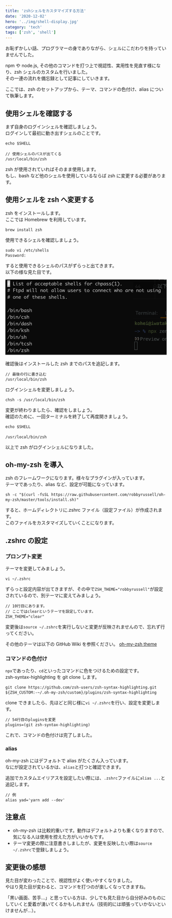 ```yaml
---
title: 'zshシェルをカスタマイズする方法'
date: '2020-12-02'
hero: '../img/shell-display.jpg'
category: 'tech'
tags: ['zsh', 'shell']
---
```


お恥ずかしい話、プログラマーの身でありながら、シェルにこだわりを持っていませんでした。

npm や node.js, その他のコマンドを打つ上で視認性、実用性を見直す様になり、zsh シェルのカスタムを行いました。  
その一連の流れを備忘録として記事にしていきます。

ここでは、zsh のセットアップから、テーマ、コマンドの色付け、alias について執筆します。

## 使用シェルを確認する

まず自身のログインシェルを確認しましょう。  
ログインして最初に動き出すシェルのことです。

```
echo $SHELL

// 使用シェルのパスが出てくる
/usr/local/bin/zsh
```

zsh が使用されていればそのまま使用します。  
もし、bash など他のシェルを使用しているならば zsh に変更する必要があります。

## 使用シェルを zsh へ変更する

zsh をインストールします。  
ここでは Homebrew を利用しています。

```
brew install zsh
```

使用できるシェルを確認しましょう。

```
sudo vi /etc/shells
Password:
```

すると使用できるシェルのパスがずらっと出てきます。  
以下の様な見た目です。

![](./shell-check.png)

確認後はインストールした zsh までのパスを追記します。

```
// 最後の行に書き込む
/usr/local/bin/zsh
```

ログインシェルを変更しましょう。

```
chsh -s /usr/local/bin/zsh
```

変更が終わりましたら、確認をしましょう。  
確認のために、一回ターミナルを終了して再度開きましょう。

```
echo $SHELL

/usr/local/bin/zsh
```

以上で zsh がログインシェルになりました。

## oh-my-zsh を導入

zsh のフレームワークになります。様々なプラグインが入っています。  
テーマであったり、alias など、設定が可能になっています。

```
sh -c "$(curl -fsSL https://raw.githubusercontent.com/robbyrussell/oh-my-zsh/master/tools/install.sh)"
```

すると、ホームディレクトリに.zshrc ファイル（設定ファイル）が作成されます。  
このファイルをカスタマイズしていくことになります。

## .zshrc の設定

### プロンプト変更

テーマを変更してみましょう。

```
vi ~/.zshrc
```

ずらっと設定内容が出てきますが、その中で`ZSH_THEME="robbyrussell"`が設定されているので、別テーマに変えてみましょう。

```
// 10行目にあります。
// ここではclearというテーマを設定しています。
ZSH_THEME="clear"
```

変更後は`source ~/.zshrc`を実行しないと変更が反映されませんので、忘れず行ってください。

その他のテーマは以下の GitHub Wiki を参照ください。
[oh-my-zsh theme](https://github.com/ohmyzsh/ohmyzsh/wiki/Themes)

### コマンドの色付け

`npx`であったり、`cd`といったコマンドに色をつけるための設定です。  
zsh-syntax-highlighting を git clone します。

```
git clone https://github.com/zsh-users/zsh-syntax-highlighting.git ${ZSH_CUSTOM:-~/.oh-my-zsh/custom}/plugins/zsh-syntax-highlighting
```

clone できましたら、先ほどと同じ様に`vi ~/.zshrc`を行い、設定を変更します。

```
// 54行目のpluginsを変更
plugins=(git zsh-syntax-highlighting)
```

これで、コマンドの色付けは完了しました。

### alias

oh-my-zsh にはデフォルトで alias がたくさん入っています。  
なにが設定されているかは、`alias`と打つと確認できます。

追加でカスタムエイリアスを設定したい際には、`.zshrc`ファイルに`alias ...`と追記します。

```
// 例
alias yad='yarn add --dev'
```

## 注意点

- oh-my-zsh は比較的重いです。動作はデフォルトよりも重くなりますので、気になる人は使用を控えた方がいいかもです。
- テーマ変更の際に注意書きしましたが、変更を反映したい際は`source ~/.zshrc`で登録しましょう。

## 変更後の感想

見た目が変わったことで、視認性がよく使いやすくなりました。  
やはり見た目が変わると、コマンドを打つのが楽しくなってきますね。

「黒い画面、苦手...」と思っている方は、少しでも見た目から自分好みのものにしていくと愛着が湧いてくるかもしれません（技術的には頑張っていかないといけませんが...）。
